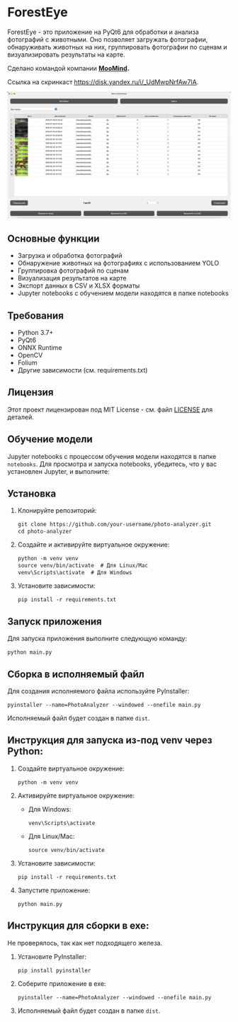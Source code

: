 # ForestEye

ForestEye - это приложение на PyQt6 для обработки и анализа фотографий с животными. Оно позволяет загружать фотографии, обнаруживать животных на них, группировать фотографии по сценам и визуализировать результаты на карте.

Сделано командой компании **[MooMind](https://moomind.tech).**

Ссылка на скринкаст https://disk.yandex.ru/i/_UdMwpNrfAw7IA.


![alt text](assets/demo.jpeg)

## Основные функции

- Загрузка и обработка фотографий
- Обнаружение животных на фотографиях с использованием YOLO
- Группировка фотографий по сценам
- Визуализация результатов на карте
- Экспорт данных в CSV и XLSX форматы
- Jupyter notebooks с обучением модели находятся в папке notebooks

## Требования

- Python 3.7+
- PyQt6
- ONNX Runtime
- OpenCV
- Folium
- Другие зависимости (см. requirements.txt)

## Лицензия

Этот проект лицензирован под MIT License - см. файл [LICENSE](LICENSE) для деталей.

## Обучение модели

Jupyter notebooks с процессом обучения модели находятся в папке `notebooks`. Для просмотра и запуска notebooks, убедитесь, что у вас установлен Jupyter, и выполните:

## Установка

1. Клонируйте репозиторий:
   ```
   git clone https://github.com/your-username/photo-analyzer.git
   cd photo-analyzer
   ```

2. Создайте и активируйте виртуальное окружение:
   ```
   python -m venv venv
   source venv/bin/activate  # Для Linux/Mac
   venv\Scripts\activate  # Для Windows
   ```

3. Установите зависимости:
   ```
   pip install -r requirements.txt
   ```

## Запуск приложения

Для запуска приложения выполните следующую команду:

```
python main.py
```

## Сборка в исполняемый файл

Для создания исполняемого файла используйте PyInstaller:

```
pyinstaller --name=PhotoAnalyzer --windowed --onefile main.py
```

Исполняемый файл будет создан в папке `dist`.

## Инструкция для запуска из-под venv через Python:

1. Создайте виртуальное окружение:
   ```
   python -m venv venv
   ```

2. Активируйте виртуальное окружение:
   - Для Windows:
     ```
     venv\Scripts\activate
     ```
   - Для Linux/Mac:
     ```
     source venv/bin/activate
     ```

3. Установите зависимости:
   ```
   pip install -r requirements.txt
   ```

4. Запустите приложение:
   ```
   python main.py
   ```

## Инструкция для сборки в exe:
Не проверялось, так как нет подходящего железа.

1. Установите PyInstaller:
   ```
   pip install pyinstaller
   ```

2. Соберите приложение в exe:
   ```
   pyinstaller --name=PhotoAnalyzer --windowed --onefile main.py
   ```

3. Исполняемый файл будет создан в папке `dist`.
